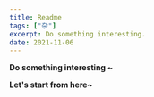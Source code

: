 ```yaml
---
title: Readme
tags: ["杂"]
excerpt: Do something interesting.
date: 2021-11-06 
---
```

**Do something interesting ~** 

**Let's start from here~**

